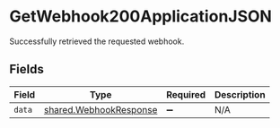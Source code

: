 # GetWebhook200ApplicationJSON

Successfully retrieved the requested webhook.


## Fields

| Field                                                            | Type                                                             | Required                                                         | Description                                                      |
| ---------------------------------------------------------------- | ---------------------------------------------------------------- | ---------------------------------------------------------------- | ---------------------------------------------------------------- |
| `data`                                                           | [shared.WebhookResponse](../../models/shared/webhookresponse.md) | :heavy_minus_sign:                                               | N/A                                                              |